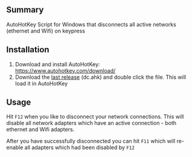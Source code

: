 ## Summary
AutoHotKey Script for Windows that disconnects all active networks (ethernet and Wifi) on keypress

## Installation
  1. Download and install AutoHotKey: https://www.autohotkey.com/download/
  1. Download the [last release](https://github.com/Fulgora/ahk_network_disconnect/releases) (dc.ahk) and double click the file. This will load it in AutoHotKey

## Usage
Hit `F12` when you like to disconnect your network connections.
This will disable all network adapters which have an active connection - both ethernet and Wifi adapters.


After you have successfully disconnected you can hit `F11` which will re-enable all adapters which had been disabled by `F12`
